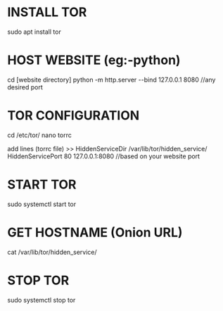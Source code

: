 # INSTALL TOR
sudo apt install tor

# HOST WEBSITE (eg:-python)
cd [website directory]
python -m http.server --bind 127.0.0.1 8080 //any desired port

# TOR CONFIGURATION
cd /etc/tor/
nano torrc

add lines (torrc file) >>
          HiddenServiceDir /var/lib/tor/hidden_service/ <br />
          HiddenServicePort 80 127.0.0.1:8080 //based on your website port

# START TOR
sudo systemctl start tor

# GET HOSTNAME (Onion URL)

cat /var/lib/tor/hidden_service/

# STOP TOR
sudo systemctl stop tor
            
